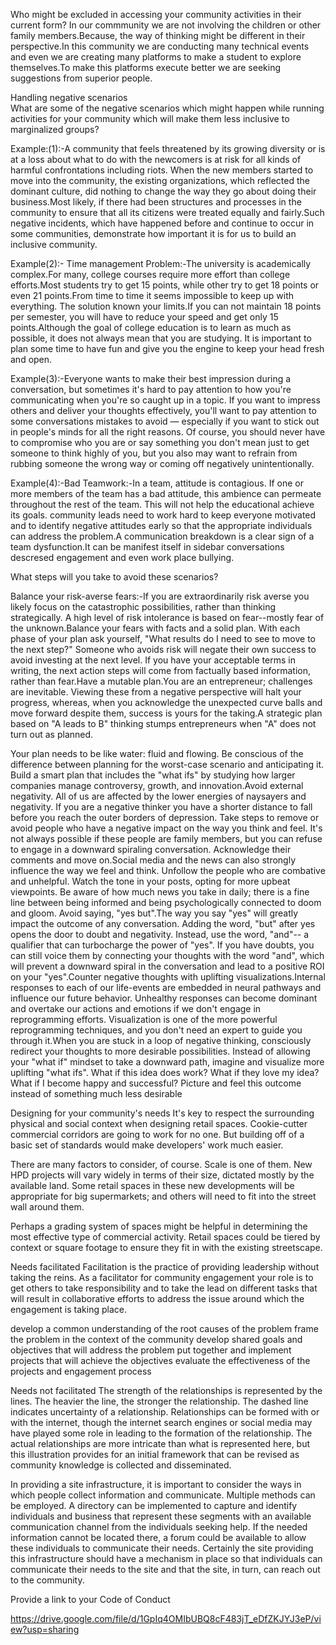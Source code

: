 Who might be excluded in accessing your community activities in their current form?
	In our commmunity we are not involving the children or other family members.Because, the way of thinking might be different  in their perspective.In this community we are conducting many technical events and even we are creating many platforms to  make a student to explore themselves.To make this platforms execute better we are seeking suggestions from superior people.

Handling negative scenarios  
What are some of the negative scenarios which might happen while running activities for your community which will make them less inclusive to marginalized groups?
         
Example:(1):-A community that feels threatened by its growing diversity or is at a loss about what to do with the newcomers is at risk for all kinds of harmful confrontations including riots. When the new members started to move into the community, the existing organizations, which reflected the dominant culture, did nothing to change the way they go about doing their business.Most likely, if there had been structures and processes in the community to ensure that all its citizens were treated equally and fairly.Such negative incidents, which have happened before and continue to occur in some communities, demonstrate how important it is for us to build an inclusive community.

Example(2):- Time management Problem:-The university is academically complex.For many, college courses require more effort than college efforts.Most students try to get 15 points, while other try to get 18 points or even 21 points.From time to time it seems impossible to keep up with everything. The solution known your limits.If you can not maintain 18 points per semester, you will have to reduce your speed and get only 15 points.Although the goal of college education is to learn as much as possible, it does not always mean that you are studying. It is important to plan some time to have fun and give you the engine to keep your head fresh and open.

Example(3):-Everyone wants to make their best impression during a conversation, but sometimes it's hard to pay attention to how you're communicating when you're so caught up in a topic. If you want to impress others and deliver your thoughts effectively, you'll want to pay attention to some conversations mistakes to avoid — especially if you want to stick out in people's minds for all the right reasons. Of course, you should never have to compromise who you are or say something you don't mean just to get someone to think highly of you, but you also may want to refrain from rubbing someone the wrong way or coming off negatively unintentionally.

Example(4):-Bad Teamwork:-In a team, attitude is contagious. If one or more members of the team has a bad attitude, this ambience can permeate throughout the rest of the team. This will not help the educational achieve its goals. community leads need to work hard to keep everyone motivated and to identify negative attitudes early so that the appropriate individuals can address the problem.A communication breakdown is a clear sign of a team dysfunction.It can be manifest itself in sidebar conversations descresed engagement and even work place bullying.

What steps will you take to avoid these scenarios? 

Balance your risk-averse fears:-If you are extraordinarily risk averse you likely focus on the catastrophic possibilities, rather than thinking strategically. A high level of risk intolerance is based on fear--mostly fear of the unknown.Balance your fears with facts and a solid plan. With each phase of your plan ask yourself, "What results do I need to see to move to the next step?" Someone who avoids risk will negate their own success to avoid investing at the next level. If you have your acceptable terms in writing, the next action steps will come from factually based information, rather than fear.Have a mutable plan.You are an entrepreneur; challenges are inevitable. Viewing these from a negative perspective will halt your progress, whereas, when you acknowledge the unexpected curve balls and move forward despite them, success is yours for the taking.A strategic plan based on "A leads to B" thinking stumps entrepreneurs when "A" does not turn out as planned.

 Your plan needs to be like water: fluid and flowing. Be conscious of the difference between planning for the worst-case scenario and anticipating it. Build a smart plan that includes the "what ifs" by studying how larger companies manage controversy, growth, and innovation.Avoid external negativity.
All of us are affected by the lower energies of naysayers and negativity. If you are a negative thinker you have a shorter distance to fall before you reach the outer borders of depression. Take steps to remove or avoid people who have a negative impact on the way you think and feel. It's not always possible if these people are family members, but you can refuse to engage in a downward spiraling conversation. Acknowledge their comments and move on.Social media and the news can also strongly influence the way we feel and think. Unfollow the people who are combative and unhelpful. Watch the tone in your posts, opting for more upbeat viewpoints. Be aware of how much news you take in daily; there is a fine line between being informed and being psychologically connected to doom and gloom. Avoid saying, "yes but".The way you say "yes" will greatly impact the outcome of any conversation. Adding the word, "but" after yes opens the door to doubt and negativity. Instead, use the word, "and"-- a qualifier that can turbocharge the power of "yes". If you have doubts, you can still voice them by connecting your thoughts with the word "and", which will prevent a downward spiral in the conversation and lead to a positive ROI on your "yes".Counter negative thoughts with uplifting visualizations.Internal responses to each of our life-events are embedded in neural pathways and influence our future behavior. Unhealthy responses can become dominant and overtake our actions and emotions if we don't engage in reprogramming efforts. Visualization is one of the more powerful reprogramming techniques, and you don't need an expert to guide you through it.When you are stuck in a loop of negative thinking, consciously redirect your thoughts to more desirable possibilities. Instead of allowing your "what if" mindset to take a downward path, imagine and visualize more uplifting "what ifs". What if this idea does work? What if they love my idea? What if I become happy and successful? Picture and feel this outcome instead of something much less desirable

Designing for your community's needs
It's key to respect the surrounding physical and social context when designing retail spaces. Cookie-cutter commercial corridors are going to work for no one. But building off of a basic set of standards would make developers' work much easier.

There are many factors to consider, of course. Scale is one of them. New HPD projects will vary widely in terms of their size, dictated mostly by the available land. Some retail spaces in these new developments will be appropriate for big supermarkets; and others will need to fit into the street wall around them. 

Perhaps a grading system of spaces might be helpful in determining the most effective type of commercial activity. Retail spaces could be tiered by context or square footage to ensure they fit in with the existing streetscape.

Needs facilitated
Facilitation is the practice of providing leadership without taking the reins. As a facilitator for community engagement your role is to get others to take responsibility and to take the lead on different tasks that will result in collaborative efforts to address the issue around which the engagement is taking place.

develop a common understanding of the root causes of the problem
frame the problem in the context of the community
develop shared goals and objectives that will address the problem
put together and implement projects that will achieve the objectives
evaluate the effectiveness of the projects and engagement process

Needs not facilitated
The strength of the relationships is represented by the lines.  The heavier the line, the stronger the relationship.  The dashed line indicates uncertainty of a relationship.  Relationships can be formed with or with the internet, though the internet search engines or social media may have played some role in leading to the formation of the relationship.  The actual relationships are more intricate than what is represented here, but this illustration provides for an initial framework that can be revised as community knowledge is collected and disseminated.

In providing a site infrastructure, it is important to consider the ways in which people collect information and communicate.  Multiple methods can be employed.  A directory can be implemented to capture and identify individuals and business that represent these segments with an available communication channel from the individuals seeking help.  If the needed information cannot be located there, a forum could be available to allow these individuals to communicate their needs.  Certainly the site providing this infrastructure should have a mechanism in place so that individuals can communicate their needs to the site and that the site, in turn, can reach out to the community.


Provide a link to your Code of Conduct

https://drive.google.com/file/d/1GpIq4OMIbUBQ8cF483jT_eDfZKJYJ3eP/view?usp=sharing







				
